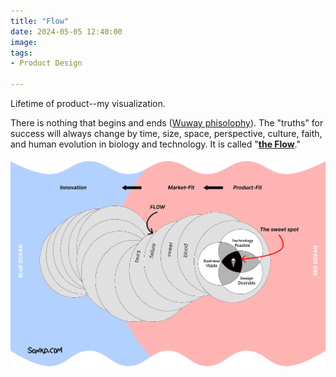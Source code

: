 ```yaml
---
title: "Flow"
date: 2024-05-05 12:40:00
image: 
tags:
- Product Design

---
```


Lifetime of product--my visualization.

There is nothing that begins and ends ([Wuway phisolophy](/blog/2024-04-05-3-eternal-gates-philosophy)). The "truths" for success will always change by time, size, space, perspective, culture, faith, and human evolution in biology and technology. It is called "[**the Flow**](/blog/2023-11-02-flow-in-product-development)."

![Product flow](/assets/img/micro/product-flow.png)